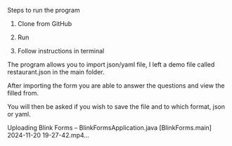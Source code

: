 Steps to run the program

1. Clone from GitHub

2. Run

3. Follow instructions in terminal

The program allows you to import json/yaml file, I left a demo file called restaurant.json in the main folder.

After importing the form you are able to answer the questions and view the filled from.

You will then be asked if you wish to save the file and to which format, json or yaml.


Uploading Blink Forms – BlinkFormsApplication.java [BlinkForms.main] 2024-11-20 19-27-42.mp4…

